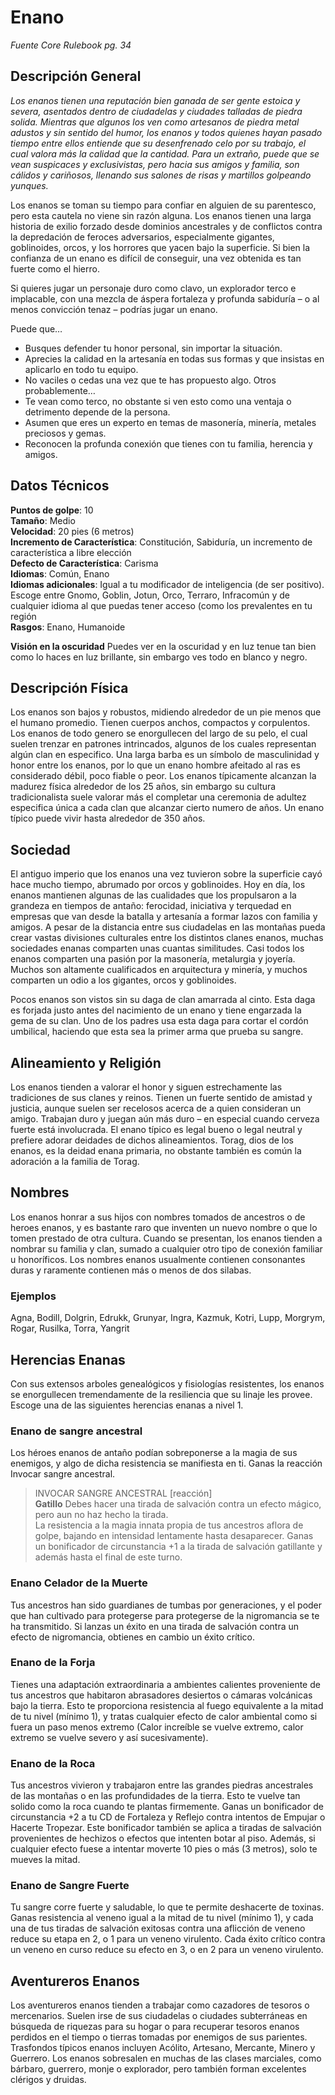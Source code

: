 # Enano
*Fuente Core Rulebook pg. 34*

## Descripción General
*Los enanos tienen una reputación bien ganada de ser gente estoica y severa, asentados dentro de ciudadelas y ciudades talladas de piedra solida. Mientras que algunos los ven como artesanos de piedra metal adustos y sin sentido del humor, los enanos y todos quienes hayan pasado tiempo entre ellos entiende que su desenfrenado celo por su trabajo, el cual valora más la calidad que la cantidad. Para un extraño, puede que se vean suspicaces y exclusivistas, pero hacia sus amigos y familia, son cálidos y cariñosos, llenando sus salones de risas y martillos golpeando yunques.*

Los enanos se toman su tiempo para confiar en alguien de su parentesco, pero esta cautela no viene sin razón alguna. Los enanos tienen una larga historia de exilio forzado desde dominios ancestrales y de conflictos contra la depredación de feroces adversarios, especialmente gigantes, goblinoides, orcos, y los horrores que yacen bajo la superficie. Si bien la confianza de un enano es difícil de conseguir, una vez obtenida es tan fuerte como el hierro. 

Si quieres jugar un personaje duro como clavo, un explorador terco e implacable, con una mezcla de áspera fortaleza y profunda sabiduría – o al menos convicción tenaz – podrías jugar un enano.

Puede que…
* Busques defender tu honor personal, sin importar la situación.
* Aprecies la calidad en la artesanía en todas sus formas y que insistas en aplicarlo en todo tu equipo.
* No vaciles o cedas una vez que te has propuesto algo.
Otros probablemente…
* Te vean como terco, no obstante si ven esto como una ventaja o detrimento depende de la persona.
* Asumen que eres un experto en temas de masonería, minería, metales preciosos y gemas.
* Reconocen la profunda conexión que tienes con tu familia, herencia y amigos.


## Datos Técnicos
**Puntos de golpe**: 10  
**Tamaño**: Medio  
**Velocidad**: 20 pies (6 metros)  
**Incremento de Característica**: Constitución, Sabiduría, un incremento de característica a libre elección  
**Defecto de Característica**: Carisma  
**Idiomas**: Común, Enano  
**Idiomas adicionales**: Igual a tu modificador de inteligencia (de ser positivo). Escoge entre Gnomo, Goblin, Jotun, Orco, Terraro, Infracomún y de cualquier idioma al que puedas tener acceso (como los prevalentes en tu región  
**Rasgos**: Enano, Humanoide  

**Visión en la oscuridad**
Puedes ver en la oscuridad y en luz tenue tan bien como lo haces en luz brillante, sin embargo ves todo en blanco y negro.
## Descripción Física
Los enanos son bajos y robustos, midiendo alrededor de un pie menos que el humano promedio. Tienen cuerpos anchos, compactos y corpulentos. Los enanos de todo genero se enorgullecen del largo de su pelo, el cual suelen trenzar en patrones intrincados, algunos de los cuales representan algún clan en especifico. Una larga barba es un símbolo de masculinidad y honor entre los enanos, por lo que un enano hombre afeitado al ras es considerado débil, poco fiable o peor.
Los enanos típicamente alcanzan la madurez física alrededor de los 25 años, sin embargo su cultura tradicionalista suele valorar más el completar una ceremonia de adultez especifica única a cada clan que alcanzar cierto numero de años. Un enano típico puede vivir hasta alrededor de 350 años.
## Sociedad
El antiguo imperio que los enanos una vez tuvieron sobre la superficie cayó hace mucho tiempo, abrumado por orcos y goblinoides. Hoy en día, los enanos mantienen algunas de las cualidades que los propulsaron a la grandeza en tiempos de antaño: ferocidad, iniciativa y terquedad en empresas que van desde la batalla y artesanía a formar lazos con familia y amigos.
A pesar de la distancia entre sus ciudadelas en las montañas pueda crear vastas divisiones culturales entre los distintos clanes enanos, muchas sociedades enanas comparten unas cuantas similitudes. Casi todos los enanos comparten una pasión por la masonería, metalurgia y joyería. Muchos son altamente cualificados en arquitectura y minería, y muchos comparten un odio a los gigantes, orcos y goblinoides.

Pocos enanos son vistos sin su daga de clan amarrada al cinto. Esta daga es forjada justo antes del nacimiento de un enano y tiene engarzada la gema de su clan. Uno de los padres usa esta daga para cortar el cordón umbilical, haciendo que esta sea la primer arma que prueba su sangre.
## Alineamiento y Religión
Los enanos tienden a valorar el honor y siguen estrechamente las tradiciones de sus clanes y reinos. Tienen un fuerte sentido de amistad y justicia, aunque suelen ser recelosos acerca de a quien consideran un amigo. Trabajan duro y juegan aún más duro – en especial cuando cerveza fuerte está involucrada.
El enano típico es legal bueno o legal neutral y prefiere adorar deidades de dichos alineamientos. Torag, dios de los enanos, es la deidad enana primaria, no obstante también es común la adoración a la familia de Torag.
## Nombres
Los enanos honrar a sus hijos con nombres tomados de ancestros o de heroes enanos, y es bastante raro que inventen un nuevo nombre o que lo tomen prestado de otra cultura. Cuando se presentan, los enanos tienden a nombrar su familia y clan, sumado a cualquier otro tipo de conexión familiar u honoríficos. Los nombres enanos usualmente contienen consonantes duras y raramente contienen más o menos de dos silabas.
### Ejemplos
Agna, Bodill, Dolgrin, Edrukk, Grunyar, Ingra, Kazmuk, Kotri, Lupp, Morgrym, Rogar, Rusilka, Torra, Yangrit 
## Herencias Enanas
Con sus extensos arboles genealógicos y fisiologías resistentes, los enanos se enorgullecen tremendamente de la resiliencia que su linaje les provee. Escoge una de las siguientes herencias enanas a nivel 1.
### Enano de sangre ancestral
Los héroes enanos de antaño podían sobreponerse a la magia de sus enemigos, y algo de dicha resistencia se manifiesta en ti. Ganas la reacción Invocar sangre ancestral.

>INVOCAR SANGRE ANCESTRAL [reacción]                                                                                      
>**Gatillo** Debes hacer una tirada de salvación contra un efecto mágico, pero aun no haz hecho la tirada.                                                                                                                                                   
>La resistencia a la magia innata propia de tus ancestros aflora de golpe, bajando en intensidad lentamente hasta desaparecer. Ganas un bonificador de circunstancia +1 a la tirada de salvación gatillante y además hasta el final de este turno.
### Enano Celador de la Muerte
Tus ancestros han sido guardianes de tumbas por generaciones, y el poder que han cultivado para protegerse para protegerse de la nigromancia se te ha transmitido. Si lanzas un éxito en una tirada de salvación contra un efecto de nigromancia, obtienes en cambio un éxito crítico.
### Enano de la Forja
Tienes una adaptación extraordinaria a ambientes calientes proveniente de tus ancestros que habitaron abrasadores desiertos o cámaras volcánicas bajo la tierra. Esto te proporciona resistencia al fuego equivalente a la mitad de tu nivel (mínimo 1), y tratas cualquier efecto de calor ambiental como si fuera un paso menos extremo (Calor increíble se vuelve extremo, calor extremo se vuelve severo y así sucesivamente).
### Enano de la Roca
Tus ancestros vivieron y trabajaron entre las grandes piedras ancestrales de las montañas o en las profundidades de la tierra. Esto te vuelve tan solido como la roca cuando te plantas firmemente. Ganas un bonificador de circunstancia +2 a tu CD de Fortaleza y Reflejo contra intentos de Empujar o Hacerte Tropezar. Este bonificador también se aplica a tiradas de salvación provenientes de hechizos o efectos que intenten botar al piso.
Además, si cualquier efecto fuese a intentar moverte 10 pies o más (3 metros), solo te mueves la mitad.
### Enano de Sangre Fuerte
Tu sangre corre fuerte y saludable, lo que te permite deshacerte de toxinas. Ganas resistencia al veneno igual a la mitad de tu nivel (mínimo 1), y cada una de tus tiradas de salvación exitosas contra una aflicción de veneno reduce su etapa en 2, o 1 para un veneno virulento. Cada éxito crítico contra un veneno en curso reduce su efecto en 3, o en 2 para un veneno virulento.
## Aventureros Enanos
Los aventureros enanos tienden a trabajar como cazadores de tesoros o mercenarios. Suelen irse de sus ciudadelas o ciudades subterráneas en búsqueda de riquezas para su hogar o para recuperar tesoros enanos perdidos en el tiempo o tierras tomadas por enemigos de sus parientes.
Trasfondos típicos enanos incluyen Acólito, Artesano, Mercante, Minero y Guerrero. Los enanos sobresalen en muchas de las clases marciales, como bárbaro, guerrero, monje o explorador, pero también forman excelentes clérigos y druidas.

